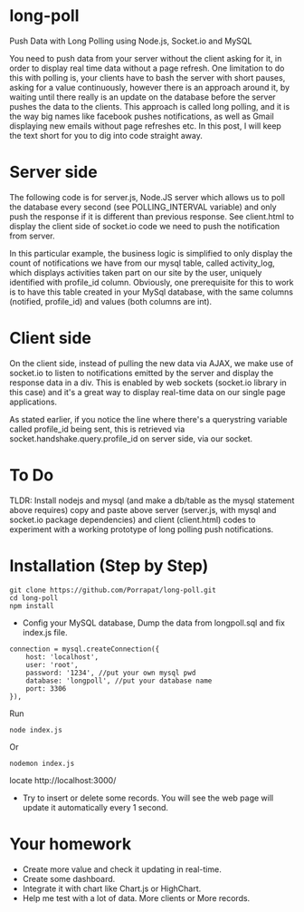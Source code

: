 # long-poll #
Push Data with Long Polling using Node.js, Socket.io and MySQL

You need to push data from your server without the client asking for it, in order to display real time data without a page refresh. One limitation to do this with polling is, your clients have to bash the server with short pauses, asking for a value continuously, however there is an approach around it, by waiting until there really is an update on the database before the server pushes the data to the clients. This approach is called long polling, and it is the way big names like facebook pushes notifications, as well as Gmail displaying new emails without page refreshes etc. In this post, I will keep the text short for you to dig into code straight away.

# Server side #

The following code is for server.js, Node.JS server which allows us to poll the database every second (see POLLING_INTERVAL variable) and only push the response if it is different than previous response. See client.html to display the client side of socket.io code we need to push the notification from server.

In this particular example, the business logic is simplified to only display the count of notifications we have from our mysql table, called activity_log, which displays activities taken part on our site by the user, uniquely identified with profile_id column. Obviously, one prerequisite for this to work is to have this table created in your MySql database, with the same columns (notified, profile_id) and values (both columns are int).

# Client side #

On the client side, instead of pulling the new data via AJAX, we make use of socket.io to listen to notifications emitted by the server and display the response data in a div. This is enabled by web sockets (socket.io library in this case) and it's a great way to display real-time data on our single page applications.

As stated earlier, if you notice the line where there's a querystring variable called profile_id being sent, this is retrieved via socket.handshake.query.profile_id on server side, via our socket.

# To Do #

TLDR: Install nodejs and mysql (and make a db/table as the mysql statement above requires) copy and paste above server (server.js, with mysql and socket.io package dependencies) and client (client.html) codes to experiment with a working prototype of long polling push notifications.

# Installation (Step by Step) #

```
ืgit clone https://github.com/Porrapat/long-poll.git
cd long-poll
npm install
```

* Config your MySQL database, Dump the data from longpoll.sql and fix index.js file.

```
connection = mysql.createConnection({
    host: 'localhost',
    user: 'root',
    password: '1234', //put your own mysql pwd
    database: 'longpoll', //put your database name
    port: 3306
}),
```

Run

```
node index.js
```

Or

```
nodemon index.js
```

locate http://localhost:3000/

* Try to insert or delete some records. You will see the web page will update it automatically every 1 second.

# Your homework #

* Create more value and check it updating in real-time.
* Create some dashboard.
* Integrate it with chart like Chart.js or HighChart.
* Help me test with a lot of data. More clients or More records.
